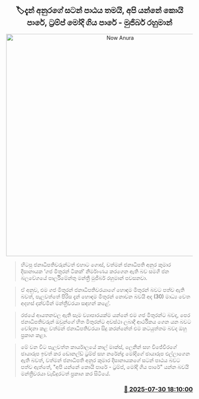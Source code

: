 <p align='center'><b><h2 align='center' title='Now Anura's slogan is, which path are we taking, the path taken by Trump and Modi - Mujibur Rahman'>🏷දැන් අනුරගේ සටන් පාඨය තමයි, අපි යන්නේ කොයි පාරේ, ට්‍රම්ප් මෝදි ගිය පාරේ - මුජිබර් රහුමාන්</h2></b></p>
<p align='center'><img src='https://helakuru.sgp1.cdn.digitaloceanspaces.com/esana/images/lib/mujiber-media-nn.jpg' width='600' alt='Now Anura's slogan is, which path are we taking, the path taken by Trump and Modi - Mujibur Rahman'></p>

> හිටපු ජනාධිපතිවරුන්ටත් එහාට ගොස්, වත්මන් ජනාධිපති අනුර කුමාර දිසානායක ‘ගජ මිතුරන් ටිකක්’ නිර්මාණය කරගෙන ඇති බව සමගි ජන බලවේගයේ පාර්ලිමේන්තු මන්ත්‍රී මුජිබර් රහුමාන් පවසනවා.

> ඒ අනුව, එම ගජ මිතුරන් ජනාධිපතිවරයාගේ හොඳම මිතුරන් බවට පත්ව ඇති බවත්, පැලවත්තේ පිරිස දැන් හොඳම මිතුරන් නොවන බවයි අද (30) මාධ්‍ය වෙත අදහස් දක්වමින් මන්ත්‍රීවරයා සඳහන් කළේ.

> රජයේ ආයතනවල ඇති සෑම ව්‍යාපාරයක්ම යන්නේ එම ගජ මිතුරන්ට බවද, පෙර ජනාධිපතිවරුන් ඔවුන්ගේ හිත මිතුරන්ට අවස්ථා ලබාදී ආර්ථිකය ගෙන යන බවට චෝදනා කළ වත්මන් ජනාධිපතිවරයා සිදු කරන්නේත් එම කටයුත්තම බවද ඔහු ප්‍රකාශ කළා.

> මේ වන විට පැලවත්ත කාර්යාලයේ කාල් මාක්ස්, ලෙනින් සහ විජේවීරගේ ඡායාරූප ඉවත් කර ඩොනල්ඩ් ට්‍රම්ප් සහ නරේන්ද්‍ර මෝදිගේ ඡායාරූප එල්ලාගෙන ඇති බවත්, වත්මන් ජනාධිපති අනුර කුමාර දිසානායකගේ සටන් පාඨය බවට පත්ව ඇත්තේ, "අපි යන්නේ කොයි පාරේ - ට්‍රම්ප්, මෝදි ගිය පාරේ" යන්න බවයි මන්ත්‍රීවරයා වැඩිදුරටත් ප්‍රකාශ කර සිටියේ.



<h3 align='right'><a href='https://www.helakuru.lk/esana/p/112297/'>📅 2025-07-30 18:10:00</a></h3>
